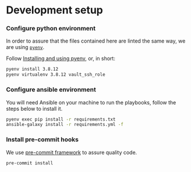 # Development setup

### Configure python environment

In order to assure that the files contained here are linted the same way, we are using [`pyenv`](https://github.com/pyenv/pyenv).

Follow [Installing and using pyenv](https://github.com/coopdevs/handbook/wiki/Installing-and-using-pyenv), or, in short:

```sh
pyenv install 3.8.12
pyenv virtualenv 3.8.12 vault_ssh_role
```

### Configure ansible environment

You will need Ansible on your machine to run the playbooks, follow the steps below to install it.

```sh
pyenv exec pip install -r requirements.txt
ansible-galaxy install -r requirements.yml -f
```

### Install pre-commit hooks

We use [pre-commit framework](https://pre-commit.com/) to assure quality code.

```sh
pre-commit install
```
